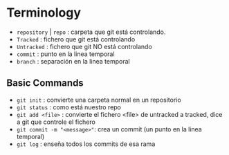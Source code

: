 # Terminology
- `repository` | `repo` : carpeta que git está controlando.
- `Tracked` : fichero que git está controlando
- `Untracked` : fichero que git NO está controlando
- `commit` : punto en la linea temporal
- `branch` : separación en la linea temporal

## Basic Commands
- `git init` : convierte una carpeta normal en un repositorio
- `git status` : como está nuestro repo
- `git add <file>` : convierte el fichero \<file\> de untracked a tracked, dice a git que controle el fichero
- `git commit -m "<message>"`: crea un commit (un punto en la linea temporal)
- `git log` : enseña todos los commits de esa rama


